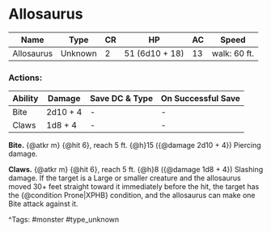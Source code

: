 # Allosaurus

| Name | Type | CR | HP | AC | Speed |
|------|------|----|----|----|-------|
| Allosaurus | Unknown | 2 | 51 (6d10 + 18) | 13 | walk: 60 ft. |

### Actions:

| Ability | Damage | Save DC & Type | On Successful Save |
|---------|--------|----------------|--------------------|
| Bite | 2d10 + 4 | - | - |
| Claws | 1d8 + 4 | - | - |


**Bite.** {@atkr m} {@hit 6}, reach 5 ft. {@h}15 ({@damage 2d10 + 4}) Piercing damage.

**Claws.** {@atkr m} {@hit 6}, reach 5 ft. {@h}8 ({@damage 1d8 + 4}) Slashing damage. If the target is a Large or smaller creature and the allosaurus moved 30+ feet straight toward it immediately before the hit, the target has the {@condition Prone|XPHB} condition, and the allosaurus can make one Bite attack against it.

^Tags: #monster #type_unknown